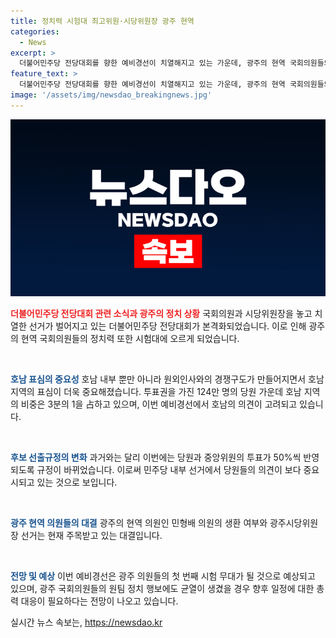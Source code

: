 ```yaml
---
title: 정치력 시험대 최고위원·시당위원장 광주 현역
categories:
  - News
excerpt: >
  더불어민주당 전당대회를 향한 예비경선이 치열해지고 있는 가운데, 광주의 현역 국회의원들의 정치력이 시험대에 올랐다. 민주당은 당원과 중앙위원 투표가 50%씩 반영되도록 규정을 바꾸고, 광주의 현역 의원과 원외인사가 맞붙는 선거도 주목된다. 이에 대해 김명진 더연정치랩 대표는 현역 의원이 패배할 경우 정치적 타격이 클 것이라며 균열이 생겼다고 지적했다. 또한, 촬영기자 박석수, 영상편집 이두형의 보도입니다.
feature_text: >
  더불어민주당 전당대회를 향한 예비경선이 치열해지고 있는 가운데, 광주의 현역 국회의원들의 정치력이 시험대에 올랐다. 민주당은 당원과 중앙위원 투표가 50%씩 반영되도록 규정을 바꾸고, 광주의 현역 의원과 원외인사가 맞붙는 선거도 주목된다. 이에 대해 김명진 더연정치랩 대표는 현역 의원이 패배할 경우 정치적 타격이 클 것이라며 균열이 생겼다고 지적했다. 또한, 촬영기자 박석수, 영상편집 이두형의 보도입니다.
image: '/assets/img/newsdao_breakingnews.jpg'
---
```


<p><img src="/assets/img/newsdao_breakingnews.jpg" alt="cryptoinkorea 속보" /></p>

<p><strong><span style="color: #ee2323;">더불어민주당 전당대회 관련 소식과 광주의 정치 상황</span></strong>
국회의원과 시당위원장을 놓고 치열한 선거가 벌어지고 있는 더불어민주당 전당대회가 본격화되었습니다. 이로 인해 광주의 현역 국회의원들의 정치력 또한 시험대에 오르게 되었습니다.</p>

<p data-ke-size="size16">&nbsp;</p>

<p><strong><span style="color: #1a5490;">호남 표심의 중요성</span></strong>
호남 내부 뿐만 아니라 원외인사와의 경쟁구도가 만들어지면서 호남 지역의 표심이 더욱 중요해졌습니다. 투표권을 가진 124만 명의 당원 가운데 호남 지역의 비중은 3분의 1을 占하고 있으며, 이번 예비경선에서 호남의 의견이 고려되고 있습니다.</p>

<p data-ke-size="size16">&nbsp;</p>

<p><strong><span style="color: #1a5490;">후보 선출규정의 변화</span></strong>
과거와는 달리 이번에는 당원과 중앙위원의 투표가 50%씩 반영되도록 규정이 바뀌었습니다. 이로써 민주당 내부 선거에서 당원들의 의견이 보다 중요시되고 있는 것으로 보입니다.</p>

<p data-ke-size="size16">&nbsp;</p>

<p><strong><span style="color: #1a5490;">광주 현역 의원들의 대결</span></strong>
광주의 현역 의원인 민형배 의원의 생환 여부와 광주시당위원장 선거는 현재 주목받고 있는 대결입니다.</p>

<p data-ke-size="size16">&nbsp;</p>

<p><strong><span style="color: #1a5490;">전망 및 예상</span></strong>
이번 예비경선은 광주 의원들의 첫 번째 시험 무대가 될 것으로 예상되고 있으며, 광주 국회의원들의 원팀 정치 행보에도 균열이 생겼을 경우 향후 일정에 대한 총력 대응이 필요하다는 전망이 나오고 있습니다.</p>
실시간 뉴스 속보는, <a href="https://newsdao.kr" rel="dofollow">https://newsdao.kr</a>


